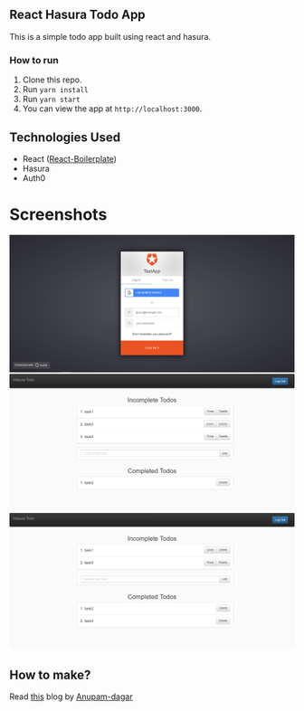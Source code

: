 ## React Hasura Todo App
This is a simple todo app built using react and hasura.

### How to run

1.  Clone this repo.
2.  Run `yarn install`
3.  Run `yarn start`<br />
4.  You can view the app at `http://localhost:3000`.

## Technologies Used

- React ([React-Boilerplate](https://github.com/react-boilerplate/react-boilerplate))
- Hasura
- Auth0

# Screenshots

![1](screenshots/scr1.PNG)
![2](screenshots/scr2.PNG)
![3](screenshots/scr3.PNG)

## How to make?
Read [this](https://hackernoon.com/building-a-react-todo-app-with-hasura-graphql-engine-511b703a7ef) blog by [Anupam-dagar](https://github.com/Anupam-dagar)
